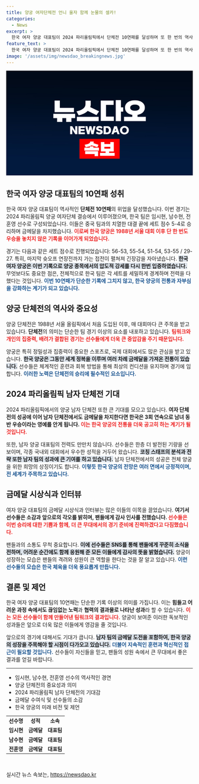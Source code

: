 ```yaml
---
title: 양궁 여자단체전 언니 울자 함께 눈물의 셀카!
categories:
  - News
excerpt: >
  한국 여자 양궁 대표팀이 2024 파리올림픽에서 단체전 10연패를 달성하며 또 한 번의 역사를 썼습니다. 세트 점수 5-4로 중국을 제치고 금메달을 차지한 이들은 올림픽 양궁 역사에 길이 남을 업적을 남겼습니다.
feature_text: >
  한국 여자 양궁 대표팀이 2024 파리올림픽에서 단체전 10연패를 달성하며 또 한 번의 역사를 썼습니다. 세트 점수 5-4로 중국을 제치고 금메달을 차지한 이들은 올림픽 양궁 역사에 길이 남을 업적을 남겼습니다.
image: '/assets/img/newsdao_breakingnews.jpg'
---
```


<p><img src="/assets/img/newsdao_breakingnews.jpg" alt="firstkoreanews 속보" /></p>

<h2 data-ke-size="size26">한국 여자 양궁 대표팀의 10연패 성취</h2>

<p data-ke-size="size16">한국 여자 양궁 대표팀이 역사적인 <b>단체전 10연패</b>의 위업을 달성했습니다. 이번 경기는 2024 파리올림픽 양궁 여자단체 결승에서 이루어졌으며, 한국 팀은 임시현, 남수현, 전훈영 선수로 구성되었습니다. 이들은 중국 팀과의 치열한 대결 끝에 세트 점수 5-4로 승리하며 금메달을 차지했습니다. <b><span style="color: #ee2323;">이로써 한국 양궁은 1988년 서울 대회 이후 단 한 번도 우승을 놓치지 않은 기록을 이어가게 되었습니다.</span></b></p>

<p data-ke-size="size16">경기는 다음과 같은 세트 점수로 진행되었습니다: 56-53, 55-54, 51-54, 53-55 / 29-27. 특히, 마지막 슛오프 연장전까지 가는 접전이 펼쳐져 긴장감을 자아냈습니다. <b><span style="background-color: #21538527;">한국 여자 양궁은 이번 기록으로 양궁 종목에서의 압도적 강세를 다시 한번 입증하였습니다.</span></b> 무엇보다도 중요한 점은, 전체적으로 한국 팀은 각 세트를 세밀하게 경계하며 전력을 다했다는 것입니다. <b><span style="color: #1a5490;">이번 10연패가 단순한 기록에 그치지 않고, 한국 양궁의 전통과 자부심을 강화하는 계기가 되고 있습니다.</span></b></p>

<h2 data-ke-size="size26">양궁 단체전의 역사와 중요성</h2>

<p data-ke-size="size16">양궁 단체전은 1988년 서울 올림픽에서 처음 도입된 이후, 매 대회마다 큰 주목을 받고 있습니다. <b>단체전</b>의 의미는 단순한 팀 경기 이상의 요소를 내포하고 있습니다. <b><span style="color: #ee2323;">팀워크와 개인의 집중력, 배려가 결합된 경기는 선수들에게 더욱 큰 중압감을 주기 때문입니다.</span></b></p>

<p data-ke-size="size16">양궁은 특히 정밀성과 집중력이 중요한 스포츠로, 국제 대회에서도 많은 관심을 받고 있습니다. <b><span style="background-color: #21538527;">한국 양궁은 그동안 세계 정복을 이루며 여러 차례 금메달을 가져온 전통이 있습니다.</span></b> 선수들은 체계적인 훈련과 회복 방법을 통해 최상의 컨디션을 유지하며 경기에 임합니다. <b><span style="color: #1a5490;">이러한 노력은 단체전의 승리에 필수적인 요소입니다.</span></b></p>

<h2 data-ke-size="size26">2024 파리올림픽 남자 단체전 기대</h2>

<p data-ke-size="size16">2024 파리올림픽에서의 양궁 남자 단체전 또한 큰 기대를 모으고 있습니다. <b>여자 단체전의 성공에 이어 남자 단체전에서도 금메달을 차지한다면 한국은 3회 연속으로 남녀 동반 우승이라는 영예를 안게 됩니다. </b><b><span style="color: #ee2323;">이는 한국 양궁의 전통을 더욱 공고히 하는 계기가 될 것입니다.</span></b></p>

<p data-ke-size="size16">또한, 남자 양궁 대표팀의 전력도 만만치 않습니다. 선수들은 한층 더 발전된 기량을 선보이며, 각종 국내외 대회에서 우수한 성적을 거두어 왔습니다. <b><span style="background-color: #21538527;">코칭 스태프의 분석과 전략 또한 남자 팀의 성과에 큰 기여를 하고 있습니다.</span></b> 남자 단체전에서의 성공은 전체 양궁을 위한 희망의 상징이기도 합니다. <b><span style="color: #1a5490;">이렇듯 한국 양궁의 전망은 여러 면에서 긍정적이며, 전 세계가 주목하고 있습니다.</span></b></p>

<h2 data-ke-size="size26">금메달 시상식과 인터뷰</h2>

<p data-ke-size="size16">여자 양궁 대표팀의 금메달 시상식과 인터뷰는 많은 이들의 이목을 끌었습니다. <b>여기서 선수들은 소감과 앞으로의 각오를 밝히며, 팬들에게 감사 인사를 전했습니다. </b><b><span style="color: #ee2323;">선수들은 이번 승리에 대한 기쁨과 함께, 더 큰 무대에서의 경기 준비에 진력하겠다고 다짐했습니다.</span></b></p>

<p data-ke-size="size16">팬들과의 소통도 무척 중요합니다. <b><span style="background-color: #21538527;">이에 선수들은 SNS를 통해 팬들에게 꾸준히 소식을 전하며, 어려운 순간에도 함께 응원해 준 모든 이들에게 감사의 뜻을 밝혔습니다.</span></b> 양궁이 성장하는 모습은 팬들의 격려와 성원이 큰 역할을 한다는 것을 잘 알고 있습니다. <b><span style="color: #1a5490;">이런 선수들의 모습은 한국 체육을 더욱 풍요롭게 만듭니다.</span></b></p>

<h2 data-ke-size="size26">결론 및 제언</h2>

<p data-ke-size="size16">한국 여자 양궁 대표팀의 10연패는 단순한 기록 이상의 의미를 가집니다. 이는 <b>힘들고 어려운 과정 속에서도 끊임없는 노력</b>과 <b>협력의 결과물로 나타난 성과</b>라 할 수 있습니다. <b><span style="color: #ee2323;">이는 모든 선수들이 함께 만들어낸 팀워크의 결과입니다.</span></b> 양궁이 보여준 이러한 독보적인 성과들은 앞으로 더욱 많은 이들에게 영감을 줄 것입니다.</p>

<p data-ke-size="size16">앞으로의 경기에 대해서도 기대가 큽니다. <b><span style="background-color: #21538527;">남자 팀의 금메달 도전을 포함하여, 한국 양궁의 성장을 주목해야 할 시점이 다가오고 있습니다.</span></b> <b><span style="color: #1a5490;">더불어 지속적인 훈련과 혁신적인 접근이 필요할 것입니다.</span></b> 선수들이 자신들을 믿고, 팬들의 성원 속에서 큰 무대에서 좋은 결과를 얻길 바랍니다.</p>

<hr>

<ul>
<li>임시현, 남수현, 전훈영 선수의 역사적인 경연</li>
<li>양궁 단체전의 중요성과 의미</li>
<li>2024 파리올림픽 남자 단체전의 기대감</li>
<li>금메달 수여식 및 선수들의 소감</li>
<li>한국 양궁의 미래 비전 및 제언</li>
</ul>

<table style="width: 100%; border-collapse: collapse;">
<tr>
<td style="text-align: center; height: 17px;"><b>선수명</b></td>
<td style="text-align: center; height: 17px;"><b>성적</b></td>
<td style="text-align: center; height: 17px;"><b>소속</b></td>
</tr>
<tr>
<td style="text-align: center; height: 17px;"><b>임시현</b></td>
<td style="text-align: center; height: 17px;"><b>금메달</b></td>
<td style="text-align: center; height: 17px;"><b>대표팀</b></td>
</tr>
<tr>
<td style="text-align: center; height: 17px;"><b>남수현</b></td>
<td style="text-align: center; height: 17px;"><b>금메달</b></td>
<td style="text-align: center; height: 17px;"><b>대표팀</b></td>
</tr>
<tr>
<td style="text-align: center; height: 17px;"><b>전훈영</b></td>
<td style="text-align: center; height: 17px;"><b>금메달</b></td>
<td style="text-align: center; height: 17px;"><b>대표팀</b></td>
</tr>
</table>

<p data-ke-size="size16">&nbsp;</p>
실시간 뉴스 속보는, <a href="https://newsdao.kr" rel="dofollow">https://newsdao.kr</a>


